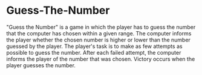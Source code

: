 # Guess-The-Number
"Guess the Number" is a game in which the player has to guess the number that the computer has chosen within a given range. The computer informs the player whether the chosen number is higher or lower than the number guessed by the player. The player's task is to make as few attempts as possible to guess the number. After each failed attempt, the computer informs the player of the number that was chosen. Victory occurs when the player guesses the number.
